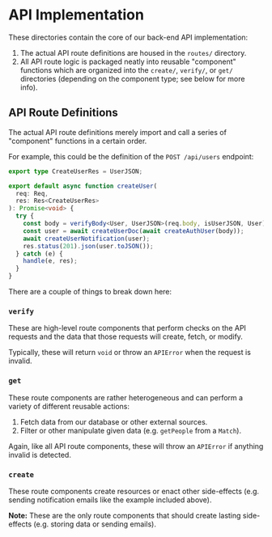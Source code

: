 # API Implementation

These directories contain the core of our back-end API implementation:

1. The actual API route definitions are housed in the `routes/` directory.
2. All API route logic is packaged neatly into reusable "component" functions
   which are organized into the `create/`, `verify/`, or `get/` directories
   (depending on the component type; see below for more info).

## API Route Definitions

The actual API route definitions merely import and call a series of "component"
functions in a certain order.

For example, this could be the definition of the `POST /api/users` endpoint:

```typescript
export type CreateUserRes = UserJSON;

export default async function createUser(
  req: Req,
  res: Res<CreateUserRes>
): Promise<void> {
  try {
    const body = verifyBody<User, UserJSON>(req.body, isUserJSON, User);
    const user = await createUserDoc(await createAuthUser(body));
    await createUserNotification(user);
    res.status(201).json(user.toJSON());
  } catch (e) {
    handle(e, res);
  }
}
```

There are a couple of things to break down here:

### `verify`

These are high-level route components that perform checks on the API requests
and the data that those requests will create, fetch, or modify.

Typically, these will return `void` or throw an `APIError` when the request is
invalid.

### `get`

These route components are rather heterogeneous and can perform a variety of
different reusable actions:

1. Fetch data from our database or other external sources.
2. Filter or other manipulate given data (e.g. `getPeople` from a `Match`).

Again, like all API route components, these will throw an `APIError` if anything
invalid is detected.

### `create`

These route components create resources or enact other side-effects (e.g.
sending notification emails like the example included above).

**Note:** These are the only route components that should create lasting
side-effects (e.g. storing data or sending emails).
